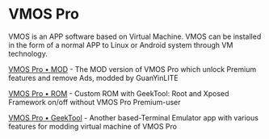 # VMOS Pro


VMOS is an APP software based on Virtual Machine. VMOS can be installed in the form of a normal APP to Linux or Android system through VM technology.

[VMOS Pro • MOD](./mod) - The MOD version of VMOS Pro which unlock Premium features and remove Ads, modded by GuanYinLITE

[VMOS Pro • ROM](./rom) - Custom ROM with GeekTool: Root and Xposed Framework on/off without VMOS Pro Premium-user

[VMOS Pro • GeekTool](./geektool) - Another based-Terminal Emulator app with various features for modding virtual machine of VMOS Pro
 
